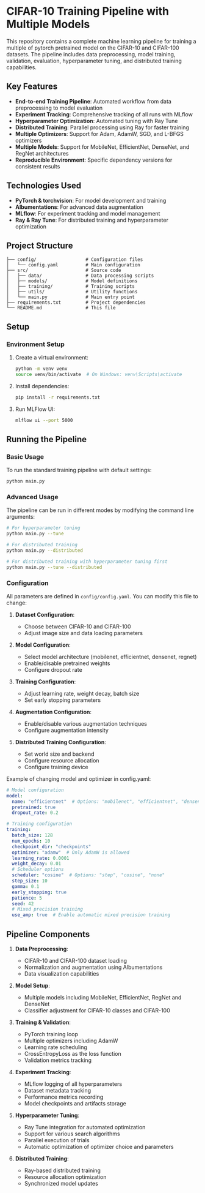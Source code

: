# CIFAR-10 Training Pipeline with Multiple Models

This repository contains a complete machine learning pipeline for training a multiple of pytorch pretrained model on the CIFAR-10 and CIFAR-100 datasets. The pipeline includes data preprocessing, model training, validation, evaluation, hyperparameter tuning, and distributed training capabilities.

## Key Features

- **End-to-end Training Pipeline**: Automated workflow from data preprocessing to model evaluation
- **Experiment Tracking**: Comprehensive tracking of all runs with MLflow
- **Hyperparameter Optimization**: Automated tuning with Ray Tune
- **Distributed Training**: Parallel processing using Ray for faster training
- **Multiple Optimizers**: Support for Adam, AdamW, SGD, and L-BFGS optimizers
- **Multiple Models**: Support for MobileNet, EfficientNet, DenseNet, and RegNet architectures
- **Reproducible Environment**: Specific dependency versions for consistent results

## Technologies Used

- **PyTorch & torchvision**: For model development and training
- **Albumentations**: For advanced data augmentation
- **MLflow**: For experiment tracking and model management
- **Ray & Ray Tune**: For distributed training and hyperparameter optimization

## Project Structure

```
├── config/                  # Configuration files
│   └── config.yaml          # Main configuration
├── src/                     # Source code
│   ├── data/                # Data processing scripts
│   ├── models/              # Model definitions
│   ├── training/            # Training scripts
│   ├── utils/               # Utility functions
│   └── main.py              # Main entry point
├── requirements.txt         # Project dependencies
└── README.md                # This file
```

## Setup

### Environment Setup

1. Create a virtual environment:
   ```bash
   python -m venv venv
   source venv/bin/activate  # On Windows: venv\Scripts\activate
   ```

2. Install dependencies:
   ```bash
   pip install -r requirements.txt
   ```

3. Run MLFlow UI:
   ```bash
   mlflow ui --port 5000
   ```

## Running the Pipeline

### Basic Usage

To run the standard training pipeline with default settings:

```bash
python main.py
```

### Advanced Usage

The pipeline can be run in different modes by modifying the command line arguments:

```bash
# For hyperparameter tuning
python main.py --tune

# For distributed training
python main.py --distributed

# For distributed training with hyperparameter tuning first
python main.py --tune --distributed
```

### Configuration

All parameters are defined in `config/config.yaml`. You can modify this file to change:

1. **Dataset Configuration**:
   - Choose between CIFAR-10 and CIFAR-100
   - Adjust image size and data loading parameters

2. **Model Configuration**:
   - Select model architecture (mobilenet, efficientnet, densenet, regnet)
   - Enable/disable pretrained weights
   - Configure dropout rate

3. **Training Configuration**:
   - Adjust learning rate, weight decay, batch size
   - Set early stopping parameters

4. **Augmentation Configuration**:
   - Enable/disable various augmentation techniques
   - Configure augmentation intensity

5. **Distributed Training Configuration**:
   - Set world size and backend
   - Configure resource allocation
   - Configure training device

Example of changing model and optimizer in config.yaml:
```yaml
# Model configuration
model:
  name: "efficientnet"  # Options: "mobilenet", "efficientnet", "densenet", "regnet"
  pretrained: true
  dropout_rate: 0.2

# Training configuration
training:
  batch_size: 128
  num_epochs: 10
  checkpoint_dir: "checkpoints"
  optimizer: "adamw"  # Only AdamW is allowed
  learning_rate: 0.0001
  weight_decay: 0.01
  # Scheduler options
  scheduler: "cosine"  # Options: "step", "cosine", "none"
  step_size: 10
  gamma: 0.1
  early_stopping: true
  patience: 5
  seed: 42
  # Mixed precision training
  use_amp: true  # Enable automatic mixed precision training
```

## Pipeline Components

1. **Data Preprocessing**: 
   - CIFAR-10 and CIFAR-100 dataset loading
   - Normalization and augmentation using Albumentations
   - Data visualization capabilities

2. **Model Setup**:
   - Multiple models including MobileNet, EfficientNet, RegNet and DenseNet 
   - Classifier adjustment for CIFAR-10 classes and CIFAR-100

3. **Training & Validation**:
   - PyTorch training loop
   - Multiple optimizers including AdamW
   - Learning rate scheduling
   - CrossEntropyLoss as the loss function
   - Validation metrics tracking

4. **Experiment Tracking**:
   - MLflow logging of all hyperparameters
   - Dataset metadata tracking
   - Performance metrics recording
   - Model checkpoints and artifacts storage

5. **Hyperparameter Tuning**:
   - Ray Tune integration for automated optimization
   - Support for various search algorithms
   - Parallel execution of trials
   - Automatic optimization of optimizer choice and parameters

6. **Distributed Training**:
   - Ray-based distributed training
   - Resource allocation optimization
   - Synchronized model updates


